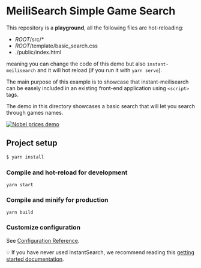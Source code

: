 # MeiliSearch Simple Game Search

This repository is a **playground**, all the following files are hot-reloading:
- _ROOT_/src/*
- _ROOT_/template/basic_search.css
- ./public/index.html

meaning you can change the code of this demo but also `instant-meilisearch` and it will hot reload (if you run it with `yarn serve`).

The main purpose of this example is to showcase that instant-meilisearch can be easely included in an existing front-end application using `<script>` tags.

The demo in this directory showcases a basic search that will let you search through games names.

[![Nobel prices demo](asset/stardew.gif)](https://nobel.meilisearch.com)

## Project setup

```bash
$ yarn install
```

### Compile and hot-reload for development
```
yarn start
```

### Compile and minify for production
```
yarn build
```

### Customize configuration

See [Configuration Reference](https://cli.vuejs.org/config/).

💡 If you have never used InstantSearch, we recommend reading this [getting started documentation](https://www.algolia.com/doc/guides/building-search-ui/what-is-instantsearch/js/).
